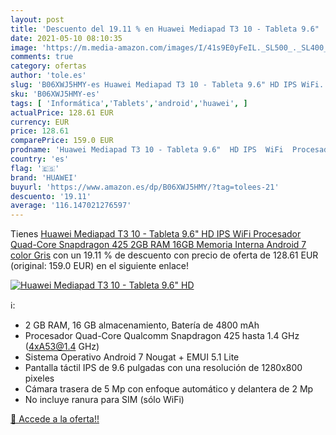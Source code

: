 ```yaml
---
layout: post
title: 'Descuento del 19.11 % en Huawei Mediapad T3 10 - Tableta 9.6"  HD'
date: 2021-05-10 08:10:35
image: 'https://m.media-amazon.com/images/I/41s9E0yFeIL._SL500_._SL400_.jpg'
comments: true
category: ofertas
author: 'tole.es'
slug: 'B06XWJ5HMY-es Huawei Mediapad T3 10 - Tableta 9.6" HD IPS WiFi...'
sku: 'B06XWJ5HMY-es'
tags: [ 'Informática','Tablets','android','huawei', ]
actualPrice: 128.61 EUR
currency: EUR
price: 128.61
comparePrice: 159.0 EUR
prodname: 'Huawei Mediapad T3 10 - Tableta 9.6"  HD IPS  WiFi  Procesador Quad-Core Snapdragon 425  2GB RAM  16GB Memoria Interna  Android 7  color Gris'
country: 'es'
flag: '🇪🇸'
brand: 'HUAWEI'
buyurl: 'https://www.amazon.es/dp/B06XWJ5HMY/?tag=tolees-21'
descuento: '19.11'
average: '116.147021276597'
---
```


Tienes [Huawei Mediapad T3 10 - Tableta 9.6"  HD IPS  WiFi  Procesador Quad-Core Snapdragon 425  2GB RAM  16GB Memoria Interna  Android 7  color Gris](https://www.amazon.es/dp/B06XWJ5HMY/?tag=tolees-21) con un 19.11 % de descuento con precio de oferta de 128.61 EUR (original: 159.0 EUR) en el siguiente enlace!

[![Huawei Mediapad T3 10 - Tableta 9.6"  HD](https://m.media-amazon.com/images/I/41s9E0yFeIL._SL500_._SL400_.jpg)](https://www.amazon.es/dp/B06XWJ5HMY/?tag=tolees-21)

ℹ️:

- 2 GB RAM, 16 GB almacenamiento, Batería de 4800 mAh
- Procesador Quad-Core Qualcomm Snapdragon 425 hasta 1.4 GHz (4xA53@1.4 GHz)
- Sistema Operativo Android 7 Nougat + EMUI 5.1 Lite
- Pantalla táctil IPS de 9.6 pulgadas con una resolución de 1280x800 pixeles
- Cámara trasera de 5 Mp con enfoque automático y delantera de 2 Mp
- No incluye ranura para SIM (sólo WiFi)

[🛒 Accede a la oferta!!](https://www.amazon.es/dp/B06XWJ5HMY/?tag=tolees-21)
